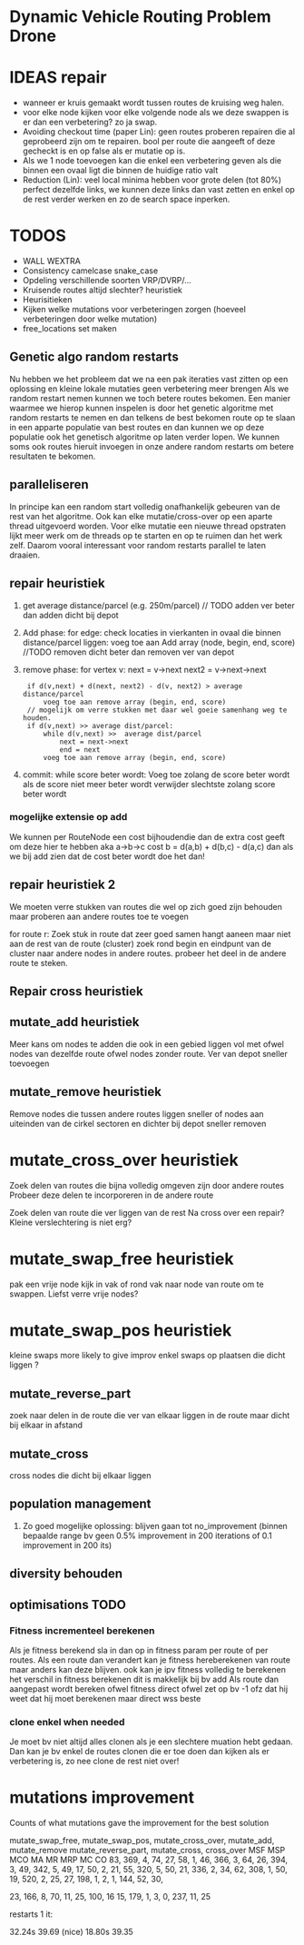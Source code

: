 # Dynamic Vehicle Routing Problem Drone

# IDEAS repair
- wanneer er kruis gemaakt wordt tussen routes de kruising weg halen.
- voor elke node kijken voor elke volgende node als we deze swappen is er dan een verbetering? zo ja swap.
- Avoiding checkout time (paper Lin): geen routes proberen repairen die al geprobeerd zijn om te repairen. bool per route die aangeeft of deze gecheckt is en op false als er mutatie op is.
- Als we 1 node toevoegen kan die enkel een verbetering geven als die binnen een ovaal ligt die binnen de huidige ratio valt
- Reduction (Lin): veel local minima hebben voor grote delen (tot 80%) perfect dezelfde links, we kunnen deze links dan vast zetten en enkel op de rest verder werken en zo de search space inperken. 


# TODOS
- WALL WEXTRA
- Consistency camelcase snake_case
- Opdeling verschillende soorten VRP/DVRP/...
- Kruisende routes altijd slechter? heuristiek
- Heurisitieken
- Kijken welke mutations voor verbeteringen zorgen (hoeveel verbeteringen door welke mutation)
- free_locations set maken

## Genetic algo random restarts
Nu hebben we het probleem dat we na een pak iteraties vast zitten op een oplossing en kleine lokale mutaties geen verbetering meer brengen
Als we random restart nemen kunnen we toch betere routes bekomen.
Een manier waarmee we hierop kunnen inspelen is door het genetic algoritme met random restarts te nemen en dan telkens de best bekomen route op te slaan in een apparte populatie van best routes en dan kunnen we op deze populatie ook het genetisch algoritme op laten verder lopen.
We kunnen soms ook routes hieruit invoegen in onze andere random restarts om betere resultaten te bekomen.

## paralleliseren
In principe kan een random start volledig onafhankelijk gebeuren van de rest van het algoritme.
Ook kan elke mutatie/cross-over op een aparte thread uitgevoerd worden. 
Voor elke mutatie een nieuwe thread opstraten lijkt meer werk om de threads op te starten en op te ruimen dan het werk zelf.
Daarom vooral interessant voor random restarts parallel te laten draaien.

## repair heuristiek

1) get average distance/parcel (e.g. 250m/parcel)
// TODO adden ver beter dan adden dicht bij depot
2) Add phase:
    for edge:
        check locaties in vierkanten in ovaal die binnen distance/parcel liggen:
            voeg toe aan Add array (node, begin, end, score)
//TODO removen dicht beter dan removen ver van depot
3) remove phase: 
    for vertex v:
        next = v->next
        next2 = v->next->next

        if d(v,next) + d(next, next2) - d(v, next2) > average distance/parcel
            voeg toe aan remove array (begin, end, score)
        // mogelijk om verre stukken met daar wel goeie samenhang weg te houden.
        if d(v,next) >> average dist/parcel:
            while d(v,next) >>  average dist/parcel
                next = next->next
                end = next
            voeg toe aan remove array (begin, end, score)

4) commit:
    while score beter wordt:
        Voeg toe zolang de score beter wordt als de score niet meer beter wordt 
        verwijder slechtste zolang score beter wordt

### mogelijke extensie op add
We kunnen per RouteNode een cost bijhoudendie dan de extra cost geeft om deze hier te hebben
aka a->b->c cost b = d(a,b) + d(b,c) - d(a,c)
dan als we bij add zien dat de cost beter wordt doe het dan!

## repair heuristiek 2
We moeten verre stukken van routes die wel op zich goed zijn behouden maar proberen aan andere routes toe te voegen

for route r:
    Zoek stuk in route dat zeer goed samen hangt aaneen maar niet aan de rest van de route (cluster)
    zoek rond begin en eindpunt van de cluster naar andere nodes in andere routes.
    probeer het deel in de andere route te steken. 

## Repair cross heuristiek


## mutate_add heuristiek 
Meer kans om nodes te adden die ook in een gebied liggen vol met ofwel nodes van dezelfde route ofwel nodes zonder route.
Ver van depot sneller toevoegen

## mutate_remove heuristiek 
Remove nodes die tussen andere routes liggen sneller of nodes aan uiteinden van de cirkel sectoren en dichter bij depot sneller removen

# mutate_cross_over heuristiek
Zoek delen van routes die bijna volledig omgeven zijn door andere routes
Probeer deze delen te incorporeren in de andere route

Zoek delen van route die ver liggen van de rest 
Na cross over een repair?
Kleine verslechtering is niet erg?

# mutate_swap_free heuristiek
pak een vrije node kijk in vak of rond vak naar node van route om te swappen.
Liefst verre vrije nodes?

# mutate_swap_pos heuristiek
kleine swaps more likely to give improv
enkel swaps op plaatsen die dicht liggen ?


## mutate_reverse_part
zoek naar delen in de route die ver van elkaar liggen in de route maar dicht bij elkaar in afstand

## mutate_cross
cross nodes die dicht bij elkaar liggen

## population management

1. Zo goed mogelijke oplossing:
    blijven gaan tot no_improvement (binnen bepaalde range bv geen 0.5% improvement in 200 iterations of 0.1 improvement in 200 its)





## diversity behouden

## optimisations TODO

### Fitness incrementeel berekenen
Als je fitness berekend sla in dan op in fitness param per route of per routes.
Als een route dan verandert kan je fitness hereberekenen van route maar anders kan deze blijven.
ook kan je ipv fitness volledig te berekenen het verschil in fitness berekenen dit is makkelijk bij bv add
Als route dan aangepast wordt bereken ofwel fitness direct ofwel zet op bv -1 ofz dat hij weet dat hij moet berekenen maar direct wss beste

### clone enkel when needed
Je moet bv niet altijd alles clonen als je een slechtere muation hebt gedaan.
Dan kan je bv enkel de routes clonen die er toe doen dan kijken als er verbetering is, zo nee clone de rest niet over!

# mutations improvement

Counts of what mutations gave the improvement for the best solution

mutate_swap_free, mutate_swap_pos, mutate_cross_over, mutate_add, mutate_remove mutate_reverse_part, mutate_cross, cross_over
MSF MSP  MCO MA MR  MRP MC  CO
83, 369, 4, 74, 27, 58,  1,
46, 366, 3, 64, 26, 394, 3, 
49, 342, 5, 49, 17, 50,  2, 21,
55, 320, 5, 50, 21, 336, 2, 34,
62, 308, 1, 50, 19, 520, 2, 25,
27, 198, 1, 2, 1, 144, 52, 30,

23, 166, 8, 70, 11, 25, 100, 16
15, 179, 1, 3, 0,   237, 11, 25

restarts 1 it: 



32.24s  39.69 (nice)
18.80s  39.35